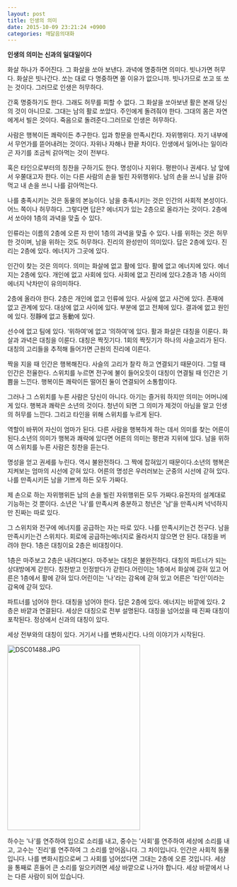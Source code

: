 ```yaml
---
layout: post
title: 인생의 의미
date: 2015-10-09 23:21:24 +0900
categories: 깨달음의대화
---
```

**인생의 의미는 신과의 일대일이다** 

  


화살 하나가 주어진다. 그 화살을 쏘아 보낸다. 과녁에 명중하면 의미다. 빗나가면 허무다. 화살은 빗나간다. 쏘는 대로 다 명중하면 쏠 이유가 없으니까. 빗나가므로 쏘고 또 쏘는 것이다. 그러므로 인생은 허무하다. 

  


간혹 명중하기도 한다. 그래도 허무를 피할 수 없다. 그 화살을 쏘아보낸 활은 본래 당신의 것이 아니므로. 그대는 남의 활로 쏘았다. 주인에게 돌려줘야 한다. 그대의 몸은 자연에게서 빌은 것이다. 죽음으로 돌려준다.그러므로 인생은 허무하다.

  


사람은 행복이든 쾌락이든 추구한다. 입과 항문을 만족시킨다. 자위행위다. 자기 내부에서 무언가를 뜯어내려는 것이다. 자위나 자해나 한끝 차이다. 인생에서 일어나는 일이라곤 자기를 조금씩 갉아먹는 것이 전부다.

  


혹은 타인으로부터의 칭찬을 구하기도 한다. 명성이나 지위다. 평판이나 권세다. 남 앞에서 우쭐대고자 한다. 이는 다른 사람의 손을 빌린 자위행위다. 남의 손을 쓰니 남을 갉아먹고 내 손을 쓰니 나를 갉아먹는다. 

  


나를 충족시키는 것은 동물의 본능이다. 남을 충족시키는 것은 인간의 사회적 본성이다. 어느 쪽이나 허무하다. 그렇다면 답은? 에너지가 있는 2층으로 올라가는 것이다. 2층에서 쏘아야 1층의 과녁을 맞출 수 있다. 

  


인류라는 이름의 2층에 오른 자 만이 1층의 과녁을 맞출 수 있다. 나를 위하는 것은 허무한 것이며, 남을 위하는 것도 허무하다. 진리의 완성만이 의미있다. 답은 2층에 있다. 진리는 2층에 있다. 에너지가 그곳에 있다.

  


인간이 찾는 것은 의미다. 의미는 화살에 없고 활에 있다. 활에 없고 에너지에 있다. 에너지는 2층에 있다. 개인에 없고 사회에 있다. 사회에 없고 진리에 있다.2층과 1층 사이의 에너지 낙차만이 유의미하다.

  


2층에 올라야 한다. 2층은 개인에 없고 인류에 있다. 사실에 없고 사건에 있다. 존재에 없고 관계에 있다. 대상에 없고 사이에 있다. 부분에 없고 전체에 있다. 결과에 없고 원인에 있다. 정靜에 없고 동動에 있다.

  


선수에 없고 팀에 있다. ‘위하여’에 없고 ‘의하여’에 있다. 활과 화살은 대칭을 이룬다. 화살과 과녁은 대칭을 이룬다. 대칭은 짝짓기다. 1회의 짝짓기가 하나의 사슬고리가 된다. 대칭의 고리들을 추적해 들어가면 근원의 진리에 이른다. 

  


짝을 지을 때 인간은 행복해진다. 사슬의 고리가 찰칵 하고 연결되기 때문이다. 그럴 때 인간은 전율한다. 스위치를 누르면 전구에 불이 들어오듯이 대칭이 연결될 때 인간은 기쁨을 느낀다. 행복이든 쾌락이든 떨어진 둘이 연결되어 소통함이다. 

  


그러나 그 스위치를 누른 사람은 당신이 아니다. 아기는 즐거워 하지만 의미는 어머니에게 있다. 행복과 쾌락은 소년의 것이다. 청년이 되면 그 의미가 제것이 아님을 알고 인생의 허무를 느낀다. 그리고 타인을 위해 스위치를 누르게 된다.

  


역할이 바뀌어 자신이 엄마가 된다. 다른 사람을 행복하게 하는 데서 의미를 찾는 어른이 된다.소년의 의미가 행복과 쾌락에 있다면 어른의 의미는 평판과 지위에 있다. 남을 위하여 스위치를 누른 사람은 칭찬을 듣는다.

  


명성을 얻고 권세를 누린다. 역시 불완전하다. 그 짝에 잡혀있기 때문이다.소년의 행복은 지켜보는 엄마의 시선에 갇혀 있다. 어른의 명성은 우러러보는 군중의 시선에 갇혀 있다. 나를 만족시키든 남을 기쁘게 하든 모두 가짜다.

  


제 손으로 하는 자위행위든 남의 손을 빌린 자위행위든 모두 가짜다.유전자의 설계대로 기능하는 것 뿐이다. 소년은 '나'를 만족시켜 충분하고 청년은 '남'을 만족시켜 넉넉하지만 진짜는 따로 있다.

  


그 스위치와 전구에 에너지를 공급하는 자는 따로 있다. 나를 만족시키는건 전구다. 남을 만족시키는건 스위치다. 회로에 공급하는에너지로 올라서지 않으면 안 된다. 대칭을 버려야 한다. 1층은 대칭이요 2층은 비대칭이다.

  


1층은 마주보고 2층은 내려다본다. 마주보는 대칭은 불완전하다. 대칭의 파트너가 되는 상대방에게 갇힌다. 칭찬받고 인정받다가 갇힌다.어린이는 1층에서 화살에 갇혀 있고 어른은 1층에서 활에 갇혀 있다.어린이는 '나'라는 감옥에 갇혀 있고 어른은 '타인'이라는 감옥에 갇혀 있다.  


파트너를 넘어야 한다. 대칭을 넘어야 한다. 답은 2층에 있다. 에너지는 바깥에 있다. 2층은 바깥과 연결된다. 세상은 대칭으로 전부 설명된다. 대칭을 넘어섰을 때 진짜 대칭이 포착된다. 정상에서 신과의 대칭이 있다.

  


세상 전부와의 대칭이 있다. 거기서 나를 변화시킨다. 나의 이야기가 시작된다.

  


  



<img src="assets/attach/images/198/489/628/DSC01488.JPG" alt="DSC01488.JPG" width="300" height="419" /> 

  


하수는 '나'를 연주하여 입으로 소리를 내고, 중수는 '사회'를 연주하여 세상에 소리를 내고, 고수는 '진리'를 연주하여 그 소리를 얻어옵니다. 그 차이입니다. 인간은 사회적 동물입니다. 나를 변화시킴으로써 그 사회를 넘어섰다면 그대는 2층에 오른 것입니다. 세상을 통째로 흔들어 큰 소리를 일으키려면 세상 바깥으로 나가야 합니다. 세상 바깥에서 나는 다른 사람이 되어 있습니다.

